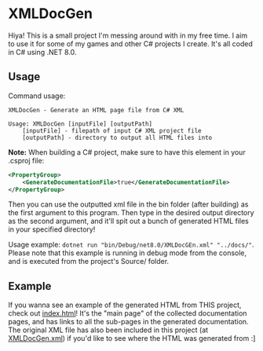 # XMLDocGen
Hiya! This is a small project I'm messing around with in my free time. I aim to use it for some of my games and other C# projects I create. It's all coded in C# using .NET 8.0.

## Usage
Command usage:

```
XMLDocGen - Generate an HTML page file from C# XML

Usage: XMLDocGen [inputFile] [outputPath]
    [inputFile] - filepath of input C# XML project file
    [outputPath] - directory to output all HTML files into
```

**Note:** When building a C# project, make sure to have this element in your .csproj file:

```xml
<PropertyGroup>
    <GenerateDocumentationFile>true</GenerateDocumentationFile>
</PropertyGroup>
```

Then you can use the outputted xml file in the bin folder (after building) as the first argument to this program. Then type in the desired output directory as the second argument, and it'll spit out a bunch of generated HTML files in your specified directory!

Usage example: `dotnet run "bin/Debug/net8.0/XMLDocGEn.xml" "../docs/"`. Please note that this example is running in debug mode from the console, and is executed from the project's Source/ folder.

## Example
If you wanna see an example of the generated HTML from THIS project, check out [index.html](docs/index.html)! It's the "main page" of the collected documentation pages, and has links to all the sub-pages in the generated documentation. The original XML file has also been included in this project (at [XMLDocGen.xml](docs/XMLDocGen.xml)) if you'd like to see where the HTML was generated from :]
